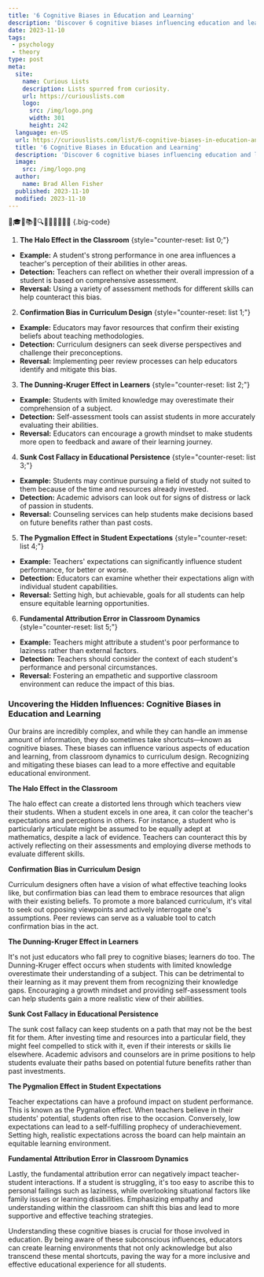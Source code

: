 ```yaml
---
title: '6 Cognitive Biases in Education and Learning'
description: 'Discover 6 cognitive biases influencing education and learning. Understand how these biases shape our thinking and fuel our curious minds.'
date: 2023-11-10
tags:
 - psychology
 - theory
type: post
meta:
  site:
    name: Curious Lists
    description: Lists spurred from curiosity.
    url: https://curiouslists.com
    logo:
      src: /img/logo.png
      width: 301
      height: 242
  language: en-US
  url: https://curiouslists.com/list/6-cognitive-biases-in-education-and-learning
  title: '6 Cognitive Biases in Education and Learning'
  description: 'Discover 6 cognitive biases influencing education and learning. Understand how these biases shape our thinking and fuel our curious minds.'
  image:
    src: /img/logo.png
  author:
    name: Brad Allen Fisher
  published: 2023-11-10
  modified: 2023-11-10
---
```



🧠🎓🤔📚📖🔍🤓💡👩‍🏫👨‍🎓 {.big-code}

1. **The Halo Effect in the Classroom** {style="counter-reset: list 0;"}
  - **Example:** A student's strong performance in one area influences a teacher's perception of their abilities in other areas.
  - **Detection:** Teachers can reflect on whether their overall impression of a student is based on comprehensive assessment.
  - **Reversal:** Using a variety of assessment methods for different skills can help counteract this bias.

2. **Confirmation Bias in Curriculum Design** {style="counter-reset: list 1;"}
  - **Example:** Educators may favor resources that confirm their existing beliefs about teaching methodologies.
  - **Detection:** Curriculum designers can seek diverse perspectives and challenge their preconceptions.
  - **Reversal:** Implementing peer review processes can help educators identify and mitigate this bias.

3. **The Dunning-Kruger Effect in Learners** {style="counter-reset: list 2;"}
  - **Example:** Students with limited knowledge may overestimate their comprehension of a subject.
  - **Detection:** Self-assessment tools can assist students in more accurately evaluating their abilities.
  - **Reversal:** Educators can encourage a growth mindset to make students more open to feedback and aware of their learning journey.

4. **Sunk Cost Fallacy in Educational Persistence** {style="counter-reset: list 3;"}
  - **Example:** Students may continue pursuing a field of study not suited to them because of the time and resources already invested.
  - **Detection:** Academic advisors can look out for signs of distress or lack of passion in students.
  - **Reversal:** Counseling services can help students make decisions based on future benefits rather than past costs.

5. **The Pygmalion Effect in Student Expectations** {style="counter-reset: list 4;"}
  - **Example:** Teachers' expectations can significantly influence student performance, for better or worse.
  - **Detection:** Educators can examine whether their expectations align with individual student capabilities.
  - **Reversal:** Setting high, but achievable, goals for all students can help ensure equitable learning opportunities.

6. **Fundamental Attribution Error in Classroom Dynamics** {style="counter-reset: list 5;"}
  - **Example:** Teachers might attribute a student's poor performance to laziness rather than external factors.
  - **Detection:** Teachers should consider the context of each student's performance and personal circumstances.
  - **Reversal:** Fostering an empathetic and supportive classroom environment can reduce the impact of this bias.


### Uncovering the Hidden Influences: Cognitive Biases in Education and Learning

Our brains are incredibly complex, and while they can handle an immense amount of information, they do sometimes take shortcuts—known as cognitive biases. These biases can influence various aspects of education and learning, from classroom dynamics to curriculum design. Recognizing and mitigating these biases can lead to a more effective and equitable educational environment.

**The Halo Effect in the Classroom**

The halo effect can create a distorted lens through which teachers view their students. When a student excels in one area, it can color the teacher's expectations and perceptions in others. For instance, a student who is particularly articulate might be assumed to be equally adept at mathematics, despite a lack of evidence. Teachers can counteract this by actively reflecting on their assessments and employing diverse methods to evaluate different skills.

**Confirmation Bias in Curriculum Design**

Curriculum designers often have a vision of what effective teaching looks like, but confirmation bias can lead them to embrace resources that align with their existing beliefs. To promote a more balanced curriculum, it's vital to seek out opposing viewpoints and actively interrogate one's assumptions. Peer reviews can serve as a valuable tool to catch confirmation bias in the act.

**The Dunning-Kruger Effect in Learners**

It's not just educators who fall prey to cognitive biases; learners do too. The Dunning-Kruger effect occurs when students with limited knowledge overestimate their understanding of a subject. This can be detrimental to their learning as it may prevent them from recognizing their knowledge gaps. Encouraging a growth mindset and providing self-assessment tools can help students gain a more realistic view of their abilities. 

**Sunk Cost Fallacy in Educational Persistence**

The sunk cost fallacy can keep students on a path that may not be the best fit for them. After investing time and resources into a particular field, they might feel compelled to stick with it, even if their interests or skills lie elsewhere. Academic advisors and counselors are in prime positions to help students evaluate their paths based on potential future benefits rather than past investments.

**The Pygmalion Effect in Student Expectations**

Teacher expectations can have a profound impact on student performance. This is known as the Pygmalion effect. When teachers believe in their students' potential, students often rise to the occasion. Conversely, low expectations can lead to a self-fulfilling prophecy of underachievement. Setting high, realistic expectations across the board can help maintain an equitable learning environment.

**Fundamental Attribution Error in Classroom Dynamics**

Lastly, the fundamental attribution error can negatively impact teacher-student interactions. If a student is struggling, it's too easy to ascribe this to personal failings such as laziness, while overlooking situational factors like family issues or learning disabilities. Emphasizing empathy and understanding within the classroom can shift this bias and lead to more supportive and effective teaching strategies.

Understanding these cognitive biases is crucial for those involved in education. By being aware of these subconscious influences, educators can create learning environments that not only acknowledge but also transcend these mental shortcuts, paving the way for a more inclusive and effective educational experience for all students.